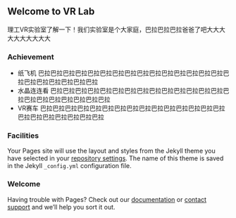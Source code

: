 ## Welcome to VR Lab

理工VR实验室了解一下！我们实验室是个大家庭，巴拉巴拉巴拉爸爸了吧大大大大大大大大大大

### Achievement
* 纸飞机
巴拉巴拉巴拉巴拉巴拉巴拉巴拉巴拉巴拉巴拉巴拉巴拉巴拉巴拉巴拉巴拉巴拉巴拉巴拉巴拉巴拉巴拉
* 水晶连连看
巴拉巴拉巴拉巴拉巴拉巴拉巴拉巴拉巴拉巴拉巴拉巴拉巴拉巴拉巴拉巴拉巴拉巴拉巴拉巴拉巴拉巴拉
* VR赛车
巴拉巴拉巴拉巴拉巴拉巴拉巴拉巴拉巴拉巴拉巴拉巴拉巴拉巴拉巴拉巴拉巴拉巴拉巴拉巴拉巴拉巴拉

### Facilities

Your Pages site will use the layout and styles from the Jekyll theme you have selected in your [repository settings](https://github.com/qq1064068912/VRLab/settings). The name of this theme is saved in the Jekyll `_config.yml` configuration file.

### Welcome

Having trouble with Pages? Check out our [documentation](https://help.github.com/categories/github-pages-basics/) or [contact support](https://github.com/contact) and we’ll help you sort it out.
